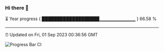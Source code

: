 ### Hi there 👋

⏳ Year progress { ███████████████████▁▁▁▁▁▁▁▁▁▁▁ } 66.58 %

---

⏰ Updated on Fri, 01 Sep 2023 00:36:56 GMT

![Progress Bar CI](https://github.com/Shyam-Makwana/GitHub-Actions-Demo/workflows/Progress%20Bar%20CI/badge.svg)
